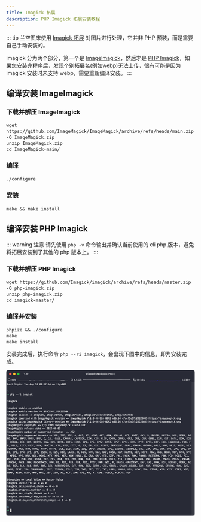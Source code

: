 ```yaml
---
title: Imagick 拓展
description: PHP Imagick 拓展安装教程
---
```


::: tip
兰空图床使用 [Imagick 拓展](https://www.php.net/manual/zh/book.imagick.php) 对图片进行处理，它并非 PHP 预装，而是需要自己手动安装的。  

imagick 分为两个部分，第一个是 [ImageImagick](http://www.imagemagick.org)，然后才是 [PHP Imagick](https://www.php.net/manual/zh/book.imagick.php)，如果您安装完程序后，发现个别拓展名(例如webp)无法上传，很有可能是因为 imagick 安装时未支持 webp，需要重新编译安装。
:::

## 编译安装 ImageImagick

### 下载并解压 ImageImagick
```shell
wget https://github.com/ImageMagick/ImageMagick/archive/refs/heads/main.zip -O ImageMagick.zip
unzip ImageMagick.zip
cd ImageMagick-main/
```

### 编译
```shell
./configure
```

### 安装
```shell
make && make install
```

## 编译安装 PHP Imagick
::: warning 注意
请先使用 `php -v` 命令输出并确认当前使用的 cli php 版本，避免将拓展安装到了其他的 php 版本上。
:::

### 下载并解压 PHP Imagick
```shell
wget https://github.com/Imagick/imagick/archive/refs/heads/master.zip -O php-imagick.zip
unzip php-imagick.zip
cd imagick-master/
```

### 编译并安装
```shell
phpize && ./configure
make
make install
```

安装完成后，执行命令 `php --ri imagick`，会出现下图中的信息，即为安装完成。

![php-imagick](/php-imagick.png)
